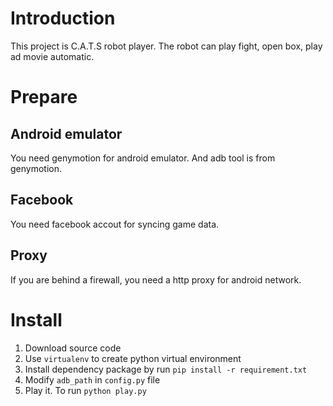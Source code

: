 # Introduction
This project is C.A.T.S robot player. The robot can play fight, open box, play ad movie automatic.

# Prepare
## Android emulator
You need genymotion for android emulator. And adb tool is from genymotion.

## Facebook
You need facebook accout for syncing game data.

## Proxy
If you are behind a firewall, you need a http proxy for android network.

# Install
1. Download source code
2. Use `virtualenv` to create python virtual environment
3. Install dependency package by run `pip install -r requirement.txt`
4. Modify `adb_path` in `config.py` file
5. Play it. To run `python play.py`
